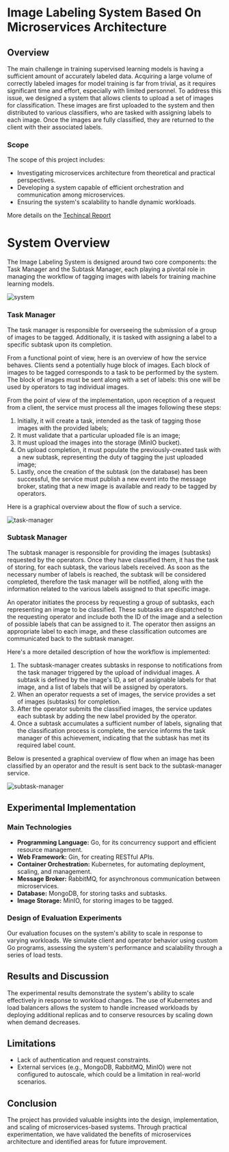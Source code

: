 # Image Labeling System Based On Microservices Architecture

## Overview

The main challenge in training supervised learning models is having a sufficient amount of accurately labeled data. Acquiring a large volume of correctly labeled images for model training is far from trivial, as it requires significant time and effort, especially with limited personnel. To address this issue, we designed a system that allows clients to upload a set of images for classification. These images are first uploaded to the system and then distributed to various classifiers, who are tasked with assigning labels to each image. Once the images are fully classified, they are returned to the client with their associated labels.

### Scope

The scope of this project includes:
- Investigating microservices architecture from theoretical and practical perspectives.
- Developing a system capable of efficient orchestration and communication among microservices.
- Ensuring the system's scalability to handle dynamic workloads.

More details on the [Techincal Report](technical_report_rcd.pdf)

# System Overview

The Image Labeling System is designed around two core components: the Task Manager and the Subtask Manager, each playing a pivotal role in managing the workflow of tagging images with labels for training machine learning models.

![system](https://github.com/alecava41/image-labeling-system/assets/76614857/3e21e758-4989-4157-afe5-754f177a7e5a)


### Task Manager

The task manager is responsible for overseeing the submission of a group of images to be tagged. Additionally, it is tasked with assigning a label to a specific subtask upon its completion.

From a functional point of view, here is an overview of how the service behaves. Clients send a potentially huge block of images. Each block of images to be tagged corresponds to a task to be performed by the system. The block of images must be sent along with a set of labels: this one will be used by operators to tag individual images.

From the point of view of the implementation, upon reception of a request from a client, the service must process all the images following these steps:
1. Initially, it will create a task, intended as the task of tagging those images with the provided labels;
2. It must validate that a particular uploaded file is an image;
3. It must upload the images into the storage (MinIO bucket). 
4. On upload completion, it must populate the previously-created task with a new subtask, representing the duty of tagging the just uploaded image;
5. Lastly, once the creation of the subtask (on the database) has been successful, the service must publish a new event into the message broker, stating that a new image is available and ready to be tagged by operators.

Here is a graphical overview about the flow of such a service.

![task-manager](https://github.com/alecava41/rcd-project/assets/76614857/c9bf01bd-5667-4cec-bc08-3337ab3c7f25)


### Subtask Manager

The subtask manager is responsible for providing the images (subtasks) requested by the operators. Once they have classified them, it has the task of storing, for each subtask, the various labels received. As soon as the necessary number of labels is reached, the subtask will be considered completed, therefore the task manager will be notified, along with the information related to the various labels assigned to that specific image.

An operator initiates the process by requesting a group of subtasks, each representing an image to be classified. These subtasks are dispatched to the requesting operator and include both the ID of the image and a selection of possible labels that can be assigned to it. The operator then assigns an appropriate label to each image, and these classification outcomes are communicated back to the subtask manager.

Here's a more detailed description of how the workflow is implemented:
1. The subtask-manager creates subtasks in response to notifications from the task manager triggered by the upload of individual images. A subtask is defined by the image's ID, a set of assignable labels for that image, and a list of labels that will be assigned by operators.
2. When an operator requests a set of images, the service provides a set of images (subtasks) for completion.
3. After the operator submits the classified images, the service updates each subtask by adding the new label provided by the operator.
4. Once a subtask accumulates a sufficient number of labels, signaling that the classification process is complete, the service informs the task manager of this achievement, indicating that the subtask has met its required label count.

Below is presented a graphical overview of flow when an image has been classified by an operator and the result is sent back to the subtask-manager service.

![subtask-manager](https://github.com/alecava41/rcd-project/assets/76614857/25b7616b-1f2e-4164-bdab-cd28f83b81c9)

## Experimental Implementation

### Main Technologies

- **Programming Language:** Go, for its concurrency support and efficient resource management.
- **Web Framework:** Gin, for creating RESTful APIs.
- **Container Orchestration:** Kubernetes, for automating deployment, scaling, and management.
- **Message Broker:** RabbitMQ, for asynchronous communication between microservices.
- **Database:** MongoDB, for storing tasks and subtasks.
- **Image Storage:** MinIO, for storing images to be tagged.

### Design of Evaluation Experiments

Our evaluation focuses on the system's ability to scale in response to varying workloads. We simulate client and operator behavior using custom Go programs, assessing the system's performance and scalability through a series of load tests.

## Results and Discussion

The experimental results demonstrate the system's ability to scale effectively in response to workload changes. The use of Kubernetes and load balancers allows the system to handle increased workloads by deploying additional replicas and to conserve resources by scaling down when demand decreases.

## Limitations

- Lack of authentication and request constraints.
- External services (e.g., MongoDB, RabbitMQ, MinIO) were not configured to autoscale, which could be a limitation in real-world scenarios.

## Conclusion

The project has provided valuable insights into the design, implementation, and scaling of microservices-based systems. Through practical experimentation, we have validated the benefits of microservices architecture and identified areas for future improvement.
